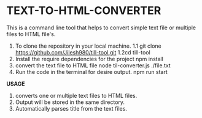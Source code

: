 # TEXT-TO-HTML-CONVERTER

This is a command line tool that helps to convert simple text file or multiple files to HTML file's.

  1. To clone the repository in your local machine.
     1.1 git clone https://github.com/Jilesh980/till-tool.git
     1.2cd till-tool
  2. Install the require dependencies for the project
     npm install
  3. convert the text file to HTML file
     node til-converter.js ./file.txt
  4. Run the code in the terminal for desire output.
     npm run start

**USAGE**
1. converts one or multiple text files to HTML files.
2. Output will be stored in the same directory.
3. Automatically parses title from the text files.
